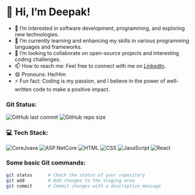 # 👋 Hi, I’m Deepak!

- 👀 I’m interested in software development, programming, and exploring new technologies.
- 🌱 I’m currently learning and enhancing my skills in various programming languages and frameworks.
- 💞️ I’m looking to collaborate on open-source projects and interesting coding challenges.
- 📫 How to reach me: Feel free to connect with me on [LinkedIn](https://www.linkedin.com/in/deepakscripter/).
- 😄 Pronouns: He/Him
- ⚡ Fun fact: Coding is my passion, and I believe in the power of well-written code to make a positive impact.

<!---
DeepakScripter/DeepakScripter is a ✨ special ✨ repository because its `README.md` (this file) appears on your GitHub profile.
You can click the Preview link to take a look at your changes.
-->

### Git Status:
![GitHub last commit](https://img.shields.io/github/last-commit/DeepakScripter/DeepakScripter?style=flat-square)
![GitHub repo size](https://img.shields.io/github/repo-size/DeepakScripter/DeepakScripter?style=flat-square)

### 💻 Tech Stack:
![CoreJvava](https://img.shields.io/badge/HTML5-333?style=flat-square&logo=html5&logoColor=E34F26)
![ASP.NetCore](https://img.shields.io/badge/HTML5-333?style=flat-square&logo=html5&logoColor=E34F26)
![HTML](https://img.shields.io/badge/HTML5-333?style=flat-square&logo=html5&logoColor=E34F26)
![CSS](https://img.shields.io/badge/CSS3-333?style=flat-square&logo=css3&logoColor=1572B6)
![JavaScript](https://img.shields.io/badge/JavaScript-333?style=flat-square&logo=javascript&logoColor=F7DF1E)
![React](https://img.shields.io/badge/React-333?style=flat-square&logo=react&logoColor=61DAFB)

### Some basic Git commands:
```bash
git status      # Check the status of your repository
git add         # Add changes to the staging area
git commit      # Commit changes with a descriptive message
